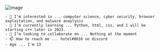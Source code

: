 
![image](https://user-images.githubusercontent.com/112828088/188332832-529f9bf7-bcbc-453d-9c5c-3903b8b75159.png)


``` - 👋 print("Hello!") I’m @hotelol
- 👀 I’m interested in ... computer science, cyber security, browser exploitation, and malware anaylysis 
- 🌱 I’m currently learning ... Python, html, css, and I will be starting c++ later in 2023.
- 💞️ I’m looking to collaborate on ... Nothing at the moment
- 📫 How to reach me ... hotel#0016 on discord
- Age ... I'm 13
